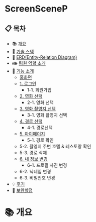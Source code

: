 # ScreenSceneP

## :clipboard: 목차

- :books: <a href="#outline">개요</a>
- :wrench: <a href="#tech">기술 스택</a>
- :scroll: <a href="#erd">ERD(Entity-Relation Diagram)</a>
- :family: <a href="#team">팀원 역할 소개</a>
- :bookmark_tabs: <a href="#function">기능 소개</a>
  - <a href="#fun0">홈화면
  - <a href="#fun1">1.&nbsp;로그인</a>
  	- 1-1. 회원가입
  - <a href="#fun2">2.&nbsp;영화 선택</a>
   	- 2-1. 영화 선택
  - <a href="#fun3">3.&nbsp;영화 촬영지 선택</a>
   	- 3-1. 영화 촬영지 선택
  - <a href="#fun4">4.&nbsp;경로 선택</a>
  	- 4-1. 경로선택
  - <a href="#fun5">5.&nbsp;마이페이지</a>
	- 5-1. 경로 확인
  - 5-2. 촬영지 주변 호텔 & 레스토랑 확인
  - 5-3. 경로 삭제
  - <a href="#fun6">6.&nbsp;내 정보 변경</a>
	- 6-1. 프로필 사진 변경
  - 6-2. 닉네임 변경
  - 6-3. 비밀번호 변경
- :bulb: <a href="#result">후기</a>
- :mag_right: <a href="#fullfill">보완할점</a>

# :books: <a name="outline">개요</a>
<br/>
